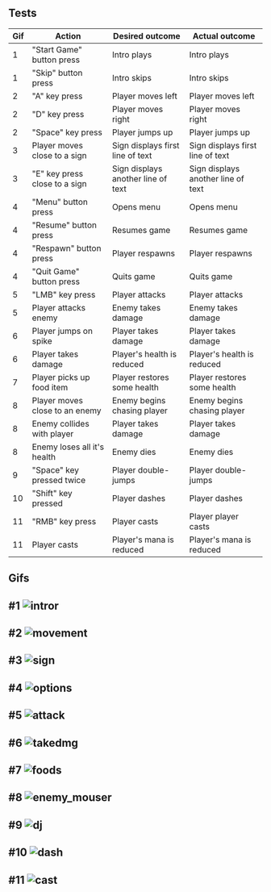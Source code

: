 
Tests
-
| Gif | Action        | Desired outcome    | Actual outcome     |
| - | ------------- | ------------------ | ------------------ |
| 1 | "Start Game" button press | Intro plays | Intro plays |
| 1 | "Skip" button press | Intro skips | Intro skips |
| 2 | "A" key press | Player moves left | Player moves left |
| 2 | "D" key press | Player moves right | Player moves right |
| 2 | "Space" key press | Player jumps up | Player jumps up |
| 3 | Player moves close to a sign | Sign displays first line of text | Sign displays first line of text |
| 3 | "E" key press close to a sign | Sign displays another line of text | Sign displays another line of text |
| 4 | "Menu" button press | Opens menu | Opens menu |
| 4 | "Resume" button press | Resumes game | Resumes game |
| 4 | "Respawn" button press | Player respawns | Player respawns |
| 4 | "Quit Game" button press | Quits game | Quits game |
| 5 | "LMB" key press | Player attacks | Player attacks |
| 5 | Player attacks enemy | Enemy takes damage | Enemy takes damage |
| 6 | Player jumps on spike | Player takes damage | Player takes damage |
| 6 | Player takes damage | Player's health is reduced | Player's health is reduced |
| 7 | Player picks up food item | Player restores some health | Player restores some health |
| 8 | Player moves close to an enemy | Enemy begins chasing player | Enemy begins chasing player |
| 8 | Enemy collides with player | Player takes damage | Player takes damage |
| 8 | Enemy loses all it's health | Enemy dies | Enemy dies |
| 9 | "Space" key pressed twice | Player double-jumps | Player double-jumps |
| 10 | "Shift" key pressed | Player dashes | Player dashes |
| 11 | "RMB" key press | Player casts | Player player casts |
| 11 | Player casts | Player's mana is reduced | Player's mana is reduced |

Gifs
-
#1
![intror](https://github.com/user-attachments/assets/4aec50bb-397a-4f12-a657-8cf3cfdf6d03) 
-
#2
![movement](https://github.com/user-attachments/assets/f08faf10-88b5-4249-aef9-5ecd11a79684)
-
#3
![sign](https://github.com/user-attachments/assets/491f6601-364f-4ffa-82fc-d4dcefa591e4)
-
#4
![options](https://github.com/user-attachments/assets/65cfea88-f77c-48d1-858d-2f814cdf88dd)
-
#5
![attack](https://github.com/user-attachments/assets/ed33ac1c-2d5e-4687-8dc8-5ed4c12c6533)
-
#6
![takedmg](https://github.com/user-attachments/assets/56c69fa4-7500-4c00-9c86-f5bbf918af5b)
-
#7
![foods](https://github.com/user-attachments/assets/c5bab85c-918a-443c-a1b4-a831f3870739)
-
#8
![enemy_mouser](https://github.com/user-attachments/assets/46993264-15f3-4010-8b2d-f71d6155bf58)
-
#9
![dj](https://github.com/user-attachments/assets/ce5a52dd-840a-4b15-ac1e-f485c06a67a9)
-
#10
![dash](https://github.com/user-attachments/assets/32e72df5-1792-4ea8-9657-e003df7d2c37)
-
#11
![cast](https://github.com/user-attachments/assets/769dea84-1985-4b81-9268-b542b9913720)
-

